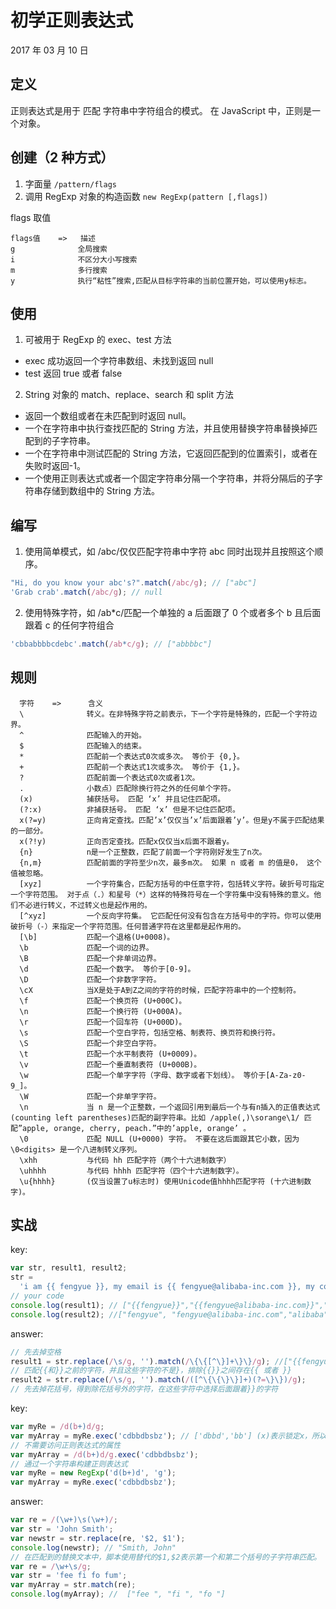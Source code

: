 # 初学正则表达式

2017 年 03 月 10 日

## 定义

正则表达式是用于 匹配 字符串中字符组合的模式。
在 JavaScript 中，正则是一个对象。

## 创建（2 种方式）

1. 字面量 `/pattern/flags`
2. 调用 RegExp 对象的构造函数 `new RegExp(pattern [,flags])`

flags 取值

```
flags值    =>   描述
g              全局搜索
i              不区分大小写搜索
m              多行搜索
y              执行“粘性”搜索,匹配从目标字符串的当前位置开始，可以使用y标志。
```

## 使用

1. 可被用于 RegExp 的 exec、test 方法

- exec 成功返回一个字符串数组、未找到返回 null
- test 返回 true 或者 false

2. String 对象的 match、replace、search 和 split 方法

- 返回一个数组或者在未匹配到时返回 null。
- 一个在字符串中执行查找匹配的 String 方法，并且使用替换字符串替换掉匹配到的子字符串。
- 一个在字符串中测试匹配的 String 方法，它返回匹配到的位置索引，或者在失败时返回-1。
- 一个使用正则表达式或者一个固定字符串分隔一个字符串，并将分隔后的子字符串存储到数组中的 String 方法。

## 编写

1. 使用简单模式，如 /abc/仅仅匹配字符串中字符 abc 同时出现并且按照这个顺序。

```javascript
"Hi, do you know your abc's?".match(/abc/g); // ["abc"]
'Grab crab'.match(/abc/g); // null
```

2. 使用特殊字符，如 /ab\*c/匹配一个单独的 a 后面跟了 0 个或者多个 b 且后面跟着 c 的任何字符组合

```javascript
'cbbabbbbcdebc'.match(/ab*c/g); // ["abbbbc"]
```

## 规则

```
  字符    =>      含义
  \              转义。在非特殊字符之前表示，下一个字符是特殊的，匹配一个字符边界。
  ^              匹配输入的开始。
  $              匹配输入的结束。
  *              匹配前一个表达式0次或多次。 等价于 {0,}。
  +              匹配前一个表达式1次或多次。 等价于 {1,}。
  ?              匹配前面一个表达式0次或者1次。
  .              小数点）匹配除换行符之外的任何单个字符。
  (x)            捕获括号。 匹配 ‘x’ 并且记住匹配项。
  (?:x)          非捕获括号。 匹配 ‘x’ 但是不记住匹配项。
  x(?=y)         正向肯定查找。匹配’x’仅仅当’x’后面跟着’y’。但是y不属于匹配结果的一部分。
  x(?!y)         正向否定查找。匹配x仅仅当x后面不跟着y。
  {n}            n是一个正整数，匹配了前面一个字符刚好发生了n次。
  {n,m}          匹配前面的字符至少n次，最多m次。 如果 n 或者 m 的值是0， 这个值被忽略。
  [xyz]          一个字符集合，匹配方括号的中任意字符，包括转义字符。破折号可指定一个字符范围。 对于点（.）和星号（*）这样的特殊符号在一个字符集中没有特殊的意义。他们不必进行转义，不过转义也是起作用的。
  [^xyz]         一个反向字符集。 它匹配任何没有包含在方括号中的字符。你可以使用破折号（-）来指定一个字符范围。任何普通字符在这里都是起作用的。
  [\b]           匹配一个退格(U+0008)。
  \b             匹配一个词的边界。
  \B             匹配一个非单词边界。
  \d             匹配一个数字。 等价于[0-9]。
  \D             匹配一个非数字字符。
  \cX            当X是处于A到Z之间的字符的时候，匹配字符串中的一个控制符。
  \f             匹配一个换页符 (U+000C)。
  \n             匹配一个换行符 (U+000A)。
  \r             匹配一个回车符 (U+000D)。
  \s             匹配一个空白字符，包括空格、制表符、换页符和换行符。
  \S             匹配一个非空白字符。
  \t             匹配一个水平制表符 (U+0009)。
  \v             匹配一个垂直制表符 (U+000B)。
  \w             匹配一个单字字符（字母、数字或者下划线）。 等价于[A-Za-z0-9_]。
  \W             匹配一个非单字字符。
  \n             当 n 是一个正整数，一个返回引用到最后一个与有n插入的正值表达式(counting left parentheses)匹配的副字符串。比如 /apple(,)\sorange\1/ 匹配”apple, orange, cherry, peach.”中的’apple, orange’ 。
  \0             匹配 NULL (U+0000) 字符。 不要在这后面跟其它小数，因为 \0<digits> 是一个八进制转义序列。
  \xhh           与代码 hh 匹配字符（两个十六进制数字）
  \uhhhh         与代码 hhhh 匹配字符（四个十六进制数字）。
  \u{hhhh}       (仅当设置了u标志时) 使用Unicode值hhhh匹配字符 (十六进制数字)。
```

## 实战

key:

```javascript
var str, result1, result2;
str =
  'i am {{ fengyue }}, my email is {{ fengyue@alibaba-inc.com }}, my company is {{ alibaba }}';
// your code
console.log(result1); // ["{{fengyue}}","{{fengyue@alibaba-inc.com}}","{{alibaba}}"]
console.log(result2); //["fengyue", "fengyue@alibaba-inc.com","alibaba"]
```

answer:

```javascript
// 先去掉空格
result1 = str.replace(/\s/g, '').match(/\{\{[^\}]+\}\}/g); //["{{fengyue}}","{{fengyue@alibaba-inc.com}}","{{alibaba}}"]
// 匹配{{和}}之前的字符，并且这些字符的不是}，排除{{}}之间存在{{ 或者 }}
result2 = str.replace(/\s/g, '').match(/([^\{\{\}\}]+)(?=\}\})/g);
// 先去掉花括号，得到除花括号外的字符，在这些字符中选择后面跟着}}的字符
```

key:

```javascript
var myRe = /d(b+)d/g;
var myArray = myRe.exec('cdbbdbsbz'); // ['dbbd','bb'] (x)表示锁定x，所以可以没有d
// 不需要访问正则表达式的属性
var myArray = /d(b+)d/g.exec('cdbbdbsbz');
// 通过一个字符串构建正则表达式
var myRe = new RegExp('d(b+)d', 'g');
var myArray = myRe.exec('cdbbdbsbz');
```

answer:

```javascript
var re = /(\w+)\s(\w+)/;
var str = 'John Smith';
var newstr = str.replace(re, '$2, $1');
console.log(newstr); // "Smith, John"
// 在匹配到的替换文本中，脚本使用替代的$1,$2表示第一个和第二个括号的子字符串匹配。
var re = /\w+\s/g;
var str = 'fee fi fo fum';
var myArray = str.match(re);
console.log(myArray); //  ["fee ", "fi ", "fo "]
```
